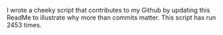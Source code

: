 I wrote a cheeky script that contributes to my Github by updating this ReadMe to illustrate why more than commits matter. This script has run 2453 times.